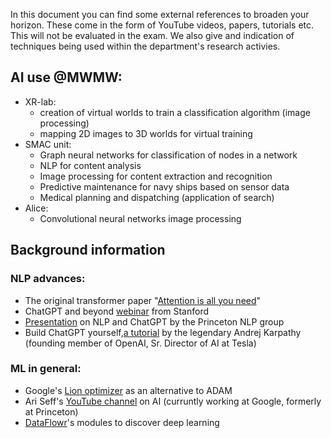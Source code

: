 In this document you can find some external references to broaden your horizon. These come in the form of YouTube videos, papers, tutorials etc. This will not be evaluated in the exam. We also give and indication of techniques being used within the department's research activies.
## AI use @MWMW:
* XR-lab: 
  - creation of virtual worlds to train a classification algorithm (image processing)
  - mapping 2D images to 3D worlds for virtual training
* SMAC unit:
  - Graph neural networks for classification of nodes in a network
  - NLP for content analysis
  - Image processing for content extraction and recognition
  - Predictive maintenance for navy ships based on sensor data
  - Medical planning and dispatching (application of search)
* Alice:
  - Convolutional neural networks image processing

## Background information
### NLP advances:
* The original transformer paper "[Attention is all you need](https://arxiv.org/abs/1706.03762)"
* ChatGPT and beyond [webinar](https://www.youtube.com/watch?v=-lnHHWRCDGk&list=WL&index=19&t=3s) from Stanford
* [Presentation](https://docs.google.com/presentation/d/1TTyePrw-p_xxUbi3rbmBI3QQpSsTI1btaQuAUvvNc8w/) on NLP and ChatGPT by the Princeton NLP group
* Build ChatGPT yourself,[a tutorial](https://www.youtube.com/watch?v=kCc8FmEb1nY) by the legendary Andrej Karpathy (founding member of OpenAI, Sr. Director of AI at Tesla)


### ML in general:
* Google's [Lion optimizer](https://github.com/google/automl/tree/master/lion) as an alternative to ADAM
* Ari Seff's [YouTube channel](https://www.youtube.com/ariseffai) on AI (curruntly working at Google, formerly at Princeton)
* [DataFlowr](https://dataflowr.github.io/website/)'s modules to discover deep learning